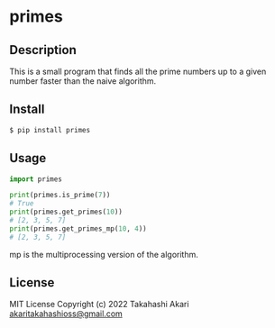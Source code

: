 # primes

## Description

This is a small program that finds all the prime numbers up to a given number faster than the naive algorithm.

## Install

```bash
$ pip install primes
```

## Usage

```python
import primes

print(primes.is_prime(7))
# True
print(primes.get_primes(10))
# [2, 3, 5, 7]
print(primes.get_primes_mp(10, 4))
# [2, 3, 5, 7]
```

mp is the multiprocessing version of the algorithm.

## License

MIT License Copyright (c) 2022 Takahashi Akari <akaritakahashioss@gmail.com>

